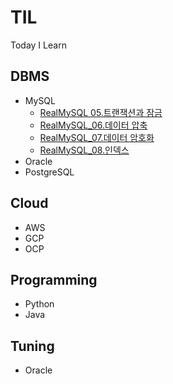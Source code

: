 # TIL
Today I Learn

## DBMS
- MySQL
    - [RealMySQL 05.트랜잭션과 잠금](./DBMS/MySQL/RealMySQL_05.md)
    - [RealMySQL_06.데이터 압축](./DBMS/MySQL/RealMySQL_06.md)
    - [RealMySQL_07.데이터 암호화](./DBMS/MySQL/RealMySQL_07.md)
    - [RealMySQL_08.인덱스](./DBMS/MySQL/RealMySQL_08.md)
- Oracle
- PostgreSQL

## Cloud
- AWS
- GCP
- OCP

## Programming
- Python
- Java

## Tuning
- Oracle

